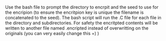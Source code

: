 Use the bash file to prompt the directory to encrpit and the seed to use for the encripion (to ensure the encritpion key is unique the filename is concatenated to the seed).
The bash script will run the .C file for each file in the directory and subdirectories. 
For safety the encritpted contents will be written to another file named <filename>.encripted instead of overwritting on the originals (you can very easily change this =) )

